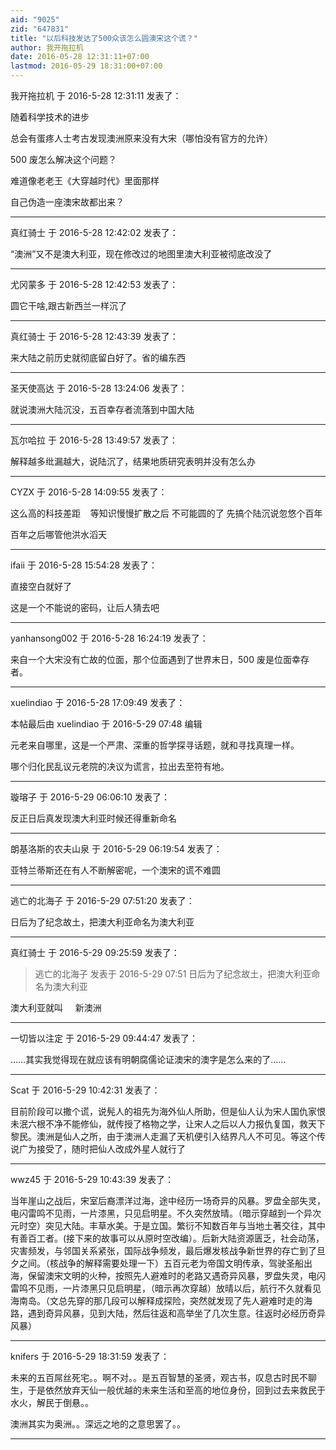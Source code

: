 ```yaml
---
aid: "9025"
zid: "647831"
title: "以后科技发达了500众该怎么圆澳宋这个谎？"
author: 我开拖拉机
date: 2016-05-28 12:31:11+07:00
lastmod: 2016-05-29 18:31:00+07:00
---
```


我开拖拉机 于 2016-5-28 12:31:11 发表了：

随着科学技术的进步

总会有蛋疼人士考古发现澳洲原来没有大宋（哪怕没有官方的允许）

500 废怎么解决这个问题？

难道像老老王《大穿越时代》里面那样

自己伪造一座澳宋故都出来？

---

真红骑士 于 2016-5-28 12:42:02 发表了：

“澳洲”又不是澳大利亚，现在修改过的地图里澳大利亚被彻底改没了

---

尤冈蒙多 于 2016-5-28 12:42:53 发表了：

圆它干啥,跟古新西兰一样沉了

---

真红骑士 于 2016-5-28 12:43:39 发表了：

来大陆之前历史就彻底留白好了。省的编东西

---

圣天使高达 于 2016-5-28 13:24:06 发表了：

就说澳洲大陆沉没，五百幸存者流落到中国大陆

---

瓦尔哈拉 于 2016-5-28 13:49:57 发表了：

解释越多纰漏越大，说陆沉了，结果地质研究表明并没有怎么办

---

CYZX 于 2016-5-28 14:09:55 发表了：

这么高的科技差距    等知识慢慢扩散之后 不可能圆的了 先搞个陆沉说忽悠个百年

百年之后哪管他洪水滔天

---

ifaii 于 2016-5-28 15:54:28 发表了：

直接空白就好了

这是一个不能说的密码，让后人猜去吧

---

yanhansong002 于 2016-5-28 16:24:19 发表了：

来自一个大宋没有亡故的位面，那个位面遇到了世界末日，500 废是位面幸存者。

---

xuelindiao 于 2016-5-28 17:09:49 发表了：

本帖最后由 xuelindiao 于 2016-5-29 07:48 编辑

元老来自哪里，这是一个严肃、深重的哲学探寻话题，就和寻找真理一样。

哪个归化民乱议元老院的决议为谎言，拉出去至符有地。

---

璇瑢子 于 2016-5-29 06:06:10 发表了：

反正日后真发现澳大利亚时候还得重新命名

---

朗基洛斯的农夫山泉 于 2016-5-29 06:19:54 发表了：

亚特兰蒂斯还在有人不断解密呢，一个澳宋的谎不难圆

---

逃亡的北海子 于 2016-5-29 07:51:20 发表了：

日后为了纪念故土，把澳大利亚命名为澳大利亚

---

真红骑士 于 2016-5-29 09:25:59 发表了：

> 逃亡的北海子 发表于 2016-5-29 07:51 日后为了纪念故土，把澳大利亚命名为澳大利亚

澳大利亚就叫     新澳洲

---

一切皆以注定 于 2016-5-29 09:44:47 发表了：

……其实我觉得现在就应该有明朝腐儒论证澳宋的澳字是怎么来的了……

---

Scat 于 2016-5-29 10:42:31 发表了：

目前阶段可以撒个谎，说髡人的祖先为海外仙人所助，但是仙人认为宋人国仇家恨未泯六根不净不能修仙，就传授了格物之学，让宋人之后以人力报仇复国，救天下黎民。澳洲是仙人之所，由于澳洲人走漏了天机便引入结界凡人不可见。等这个传说广为接受了，随时把仙人改成外星人就行了

---

wwz45 于 2016-5-29 10:43:39 发表了：

当年崖山之战后，宋室后裔漂洋过海，途中经历一场奇异的风暴。罗盘全部失灵，电闪雷鸣不见雨，一片漆黑，只见启明星。不久突然放晴。（暗示穿越到一个异次元时空）突见大陆。丰草水美。于是立国。繁衍不知数百年与当地土著交往，其中有善百工者。(接下来的故事可以从原时空改编）。后新大陆资源匮乏，社会动荡，灾害频发，与邻国关系紧张，国际战争频发，最后爆发核战争新世界的存亡到了旦夕之间。（核战争的解释需要处理一下）五百元老为帝国文明传承，驾驶圣船出海，保留澳宋文明的火种，按照先人避难时的老路又遇奇异风暴，罗盘失灵，电闪雷鸣不见雨，一片漆黑只见启明星，（暗示再次穿越）放晴以后，航行不久就看见海南岛。（文总先穿的那几段可以解释成探险，突然就发现了先人避难时走的海路，遇到奇异风暴，见到大陆，然后往返和高举坐了几次生意。往返时必经历奇异风暴）

---

knifers 于 2016-5-29 18:31:59 发表了：

未来的五百屌丝死宅。。啊不对。。是五百智慧的圣贤，观古书，叹息古时民不聊生，于是依然放弃天仙一般优越的未来生活和至高的地位身份，回到过去来救民于水火，解民于倒悬。。

澳洲其实为奥洲。。深远之地的之意思罢了。。

---
